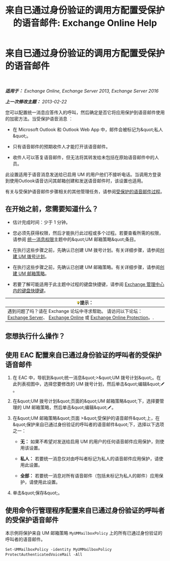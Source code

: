 ﻿---
title: '来自已通过身份验证的调用方配置受保护的语音邮件: Exchange Online Help'
TOCTitle: 来自已通过身份验证的调用方配置受保护的语音邮件
ms:assetid: f69e94a7-9768-4445-9ded-e78d732bd623
ms:mtpsurl: https://technet.microsoft.com/zh-cn/library/Ee423560(v=EXCHG.150)
ms:contentKeyID: 52061449
ms.date: 05/23/2018
mtps_version: v=EXCHG.150
ms.translationtype: MT
---

# 来自已通过身份验证的调用方配置受保护的语音邮件

 

_**适用于：** Exchange Online, Exchange Server 2013, Exchange Server 2016_

_**上一次修改主题：** 2013-02-22_

您可以配置统一消息应答传入的呼叫，然后确定是否它将应用保护到语音邮件使用的加密方法。当受保护语音消息 ︰

  - 在 Microsoft Outlook 和 Outlook Web App 中，邮件会被标记为\&quot;私人\&quot;。

  - 只有语音邮件的预期收件人才能打开该语音邮件。

  - 收件人可以答复语音邮件，但无法将其转发给未包括在原始语音邮件中的人员。

此设置适用于语音消息发送给已启用 UM 的用户他们不接听电话。当调用方登录到使用Outlook语音访问其邮箱创建和发送语音邮件时，该设置也适用。

有关与受保护语音邮件步骤相关的其他管理任务，请参阅[受保护的语音邮件过程](protected-voice-mail-procedures-exchange-2013-help.md)。

## 在开始之前，您需要知道什么？

  - 估计完成时间：少于 1 分钟。

  - 您必须先获得权限，然后才能执行此过程或多个过程。若要查看所需的权限，请参阅 [统一消息权限](unified-messaging-permissions-exchange-2013-help.md)主题中的\&quot;UM 邮箱策略\&quot;条目。

  - 在执行这些步骤之前，先确认已创建 UM 拨号计划。有关详细步骤，请参阅[创建 UM 拨号计划](create-a-um-dial-plan-exchange-2013-help.md)。

  - 在执行这些步骤之前，先确认已创建 UM 邮箱策略。有关详细步骤，请参阅[创建 UM 邮箱策略](create-a-um-mailbox-policy-exchange-2013-help.md)。

  - 若要了解可能适用于此主题中过程的键盘快捷键，请参阅 [Exchange 管理中心内的键盘快捷键](keyboard-shortcuts-in-the-exchange-admin-center-exchange-online-protection-help.md)。

<table>
<thead>
<tr class="header">
<th><img src="images/Bb124558.tip(EXCHG.150).gif" title="提示" alt="提示" />提示：</th>
</tr>
</thead>
<tbody>
<tr class="odd">
<td>遇到问题了吗？请在 Exchange 论坛中寻求帮助。 请访问以下论坛：<a href="https://go.microsoft.com/fwlink/p/?linkid=60612">Exchange Server</a>、 <a href="https://go.microsoft.com/fwlink/p/?linkid=267542">Exchange Online</a> 或 <a href="https://go.microsoft.com/fwlink/p/?linkid=285351">Exchange Online Protection</a>。.</td>
</tr>
</tbody>
</table>


## 您想执行什么操作？

## 使用 EAC 配置来自已通过身份验证的呼叫者的受保护语音邮件

1.  在 EAC 中，导航到\&quot;统一消息\&quot;\>\&quot;UM 拨号计划\&quot;。在此列表视图中，选择您要修改的 UM 拨号计划，然后单击\&quot;编辑\&quot;![编辑图标](images/Bb124582.6f53ccb2-1f13-4c02-bea0-30690e6ea71d(EXCHG.150).gif "编辑图标")。

2.  在\&quot;UM 拨号计划\&quot;页面的\&quot;UM 邮箱策略\&quot;下，选择要管理的 UM 邮箱策略，然后单击\&quot;编辑\&quot;![编辑图标](images/Bb124582.6f53ccb2-1f13-4c02-bea0-30690e6ea71d(EXCHG.150).gif "编辑图标")。

3.  在\&quot;UM 邮箱策略\&quot;页面 \>\&quot;受保护的语音邮件\&quot;上，在\&quot;保护来自已通过身份验证的呼叫者的语音邮件\&quot;下，选择以下选项之一：
    
      - **无：** 如果不希望对发送给启用 UM 的用户的任何语音邮件应用保护，则使用该设置。
    
      - **私人：** 若要统一消息仅对由呼叫者标记为私人的语音邮件应用保护，请使用此设置。
    
      - **全部：** 若要统一消息对所有语音邮件（包括未标记为私人的邮件）应用保护，请使用此设置。

4.  单击\&quot;保存\&quot;。

## 使用命令行管理程序配置来自已通过身份验证的呼叫者的受保护语音邮件

本示例将保护来自 UM 邮箱策略 `MyUMMailboxPolicy` 上的所有已通过身份验证的呼叫者的语音邮件。

    Set-UMMailboxPolicy -identity MyUMMailboxPolicy ProtectAuthenticatedVoiceMail -All

